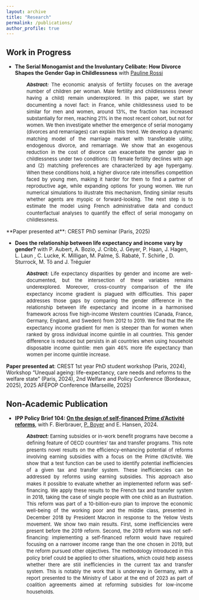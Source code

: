 ```yaml
---
layout: archive
title: "Research"
permalink: /publications/
author_profile: true
---
```


## Work in Progress

* **The Serial Monogamist and the Involuntary Celibate: How Divorce Shapes the Gender Gap in Childlessness** with [Pauline Rossi](https://sites.google.com/site/paulinerossimoulin/home)

<font size="2"> <p style="line-height: 1.4; text-align: justify; margin-left: 55px;">
<strong><em>Abstract: </em></strong>The economic analysis of fertility focuses on the average number of children per woman. Male fertility and childlessness (never having a child) remain underexplored. In this paper, we start by documenting a novel fact: in France, while childlessness used to be similar for men and women, around 13%, the fraction has increased substantially for men, reaching 21% in the most recent cohort, but not for women. We then investigate whether the emergence of serial monogamy (divorces and remarriages) can explain this trend. We develop a dynamic matching model of the marriage market with transferable utility, endogenous divorce, and remarriage. We show that an exogenous reduction in the cost of divorce can exacerbate the gender gap in childlessness under two conditions: (1) female fertility declines with age and (2) matching preferences are characterized by age hypergamy. When these conditions hold, a higher divorce rate intensifies competition faced by young men, making it harder for them to find a partner of reproductive age, while expanding options for young women. We run numerical simulations to illustrate this mechanism, finding similar results whether agents are myopic or forward-looking. The next step is to estimate the model using French administrative data and conduct counterfactual analyses to quantify the effect of serial monogamy on childlessness.
</p> </font>
**Paper presented at**: CREST PhD seminar (Paris, 2025)


* **Does the relationship between life expectancy and income vary by gender?** with P. Aubert, A. Bozio, J. Cribb, J. Geyer, P. Haan, J. Hagen, L. Laun , C. Lucke, K. Milligan, M. Palme, S. Rabaté, T. Schirle , D. Sturrock, M. Tô and J. Tréguier

<font size="2"> <p style="line-height: 1.4; text-align: justify; margin-left: 55px;">
<strong><em>Abstract: </em></strong> Life expectancy disparities by gender and income are well-documented, but the intersection of these variables remains underexplored. Moreover, cross-country comparison of the life expectancy income gradient is plagued with difficulties. This paper addresses those gaps by comparing the gender difference in the relationship between life expectancy and income in a harmonised framework across five high-income Western countries (Canada, France, Germany, England, and Sweden) from 2012 to 2019. We find that the life expectancy income gradient for men is steeper than for women when ranked by gross individual income quintile in all countries. This gender difference is reduced but persists in all countries when using household disposable income quintile: men gain 46% more life expectancy than women per income quintile increase.
</p> </font>

**Paper presented at**: CREST 1st year PhD student workshop (Paris, 2024), Workshop “Unequal ageing: life-expectancy, care needs and reforms to the welfare state” (Paris, 2024), 2nd Welfare and Policy Conference (Bordeaux, 2025), 2025 AFÉPOP Conference (Marseille, 2025)

## Non-Academic Publication
* **IPP Policy Brief 104: [On the design of self-financed Prime d’Activité reforms](https://www.ipp.eu/wp-content/uploads/2024/02/note_104-autofinancement-reforme-prime-activite-EN.pdf)**, with F. Bierbrauer, [P. Boyer](https://www.pierrecboyer.com) and E. Hansen, 2024.

<font size="2"> <p style="line-height: 1.4; text-align: justify; margin-left: 55px;">
<strong><em>Abstract: </em></strong> Earning subsidies or in-work benefit programs have become a defining feature of OECD countries’ tax and transfer programs. This note presents novel results on the efficiency-enhancing potential of reforms involving earning subsidies with a focus on the Prime d’Activité. We show that a test function can be used to identify potential inefficiencies of a given tax and transfer system. These inefficiencies can be addressed by reforms using earning subsidies. This approach also makes it possible to evaluate whether an implemented reform was self-financing. We apply these results to the French tax and transfer system in 2018, taking the case of single people with one child as an illustration. This reform was part of a 10-billion-euro plan to improve the economic well-being of the working poor and the middle class, presented in December 2018 by President Macron in response to the Yellow Vests movement. We show two main results. First, some inefficiencies were present before the 2019 reform. Second, the 2019 reform was not self-financing: implementing a self-financed reform would have required focusing on a narrower income range than the one chosen in 2019, but the reform pursued other objectives. The methodology introduced in this policy brief could be applied to other situations, which could help assess whether there are still inefficiencies in the current tax and transfer system. This is notably the work that is underway in Germany, with a report presented to the Ministry of Labor at the end of 2023 as part of coalition agreements aimed at reforming subsidies for low-income households. </p> </font>

